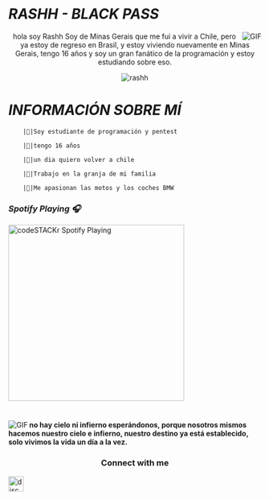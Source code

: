 















#                                                                     *RASHH - BLACK PASS*                               

<img align="right" alt="GIF" src="https://cdn.discordapp.com/attachments/784794074531364894/785040894578786304/e605bff4647a133f17044335c7fbdd02.gif" />

<p align="center">hola soy Rashh Soy de Minas Gerais que me fui a vivir a Chile, pero ya estoy de regreso en Brasil, y estoy viviendo nuevamente en Minas Gerais, tengo 16 años y soy un gran fanático de la programación y estoy estudiando sobre eso.</p>

<p align="center"> <img src="https://komarev.com/ghpvc/?username=rashhy&color=1E00FF" alt="rashh" /> </p>

#                                                                   *INFORMACIÓN SOBRE MÍ* 

        |🔰|Soy estudiante de programación y pentest

        |🔰|tengo 16 años

        |🔰|un dia quiero volver a chile 

        |🔰|Trabajo en la granja de mi familia

        |🔰|Me apasionan las motos y los coches BMW

     

### *Spotify Playing 🎧*

[<img src="https://now-playing-codeSTACKr.vercel.app/api/spotify-playing" alt="codeSTACKr Spotify Playing" width="350" />](https://open.spotify.com/track/7mcdgAXmb35dakBnfDIv3q?si=sctTCqEwTD6PcF0FkwtRwQ)

#

<img align="left" alt="GIF" src="https://cdn.discordapp.com/attachments/784794074531364894/785042896575266826/Anime_12.gif" />

**no hay cielo ni infierno esperándonos, porque nosotros mismos hacemos nuestro cielo e infierno, nuestro destino ya está establecido, solo vivimos la vida un día a la vez.**

<h3 align="center">Connect with me</h3>

<p align="center">

<a href="/" target="blank"><img align="center" src="https://simpleicons.org/icons/discord.svg" alt="discord" height="30" width="30"/></a>

</p>
